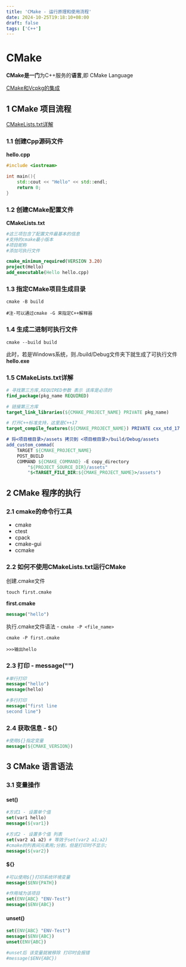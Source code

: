 ```yaml
---
title: 'CMake - 运行原理和使用流程'
date: 2024-10-25T19:18:10+08:00
draft: false
tags: ['C++']
---
```


# CMake

**CMake是一门**为C++服务的**语言**,即 CMake Language

[CMake和Vcpkg的集成](../Vcpkg)



## 1 CMake 项目流程

[CMakeLists.txt详解](#15CMakeLists.txt详解)

### 1.1 创建Cpp源码文件

**hello.cpp**

```c++
#include <iostream>

int main(){
    std::cout << "Hello" << std::endl;
    return 0;
}
```

### 1.2 创建CMake配置文件

**CMakeLists.txt**

```cmake
#这三项包含了配置文件最基本的信息
#支持的cmake最小版本
#项目昵称
#添加可执行文件

cmake_minimum_required(VERSION 3.20)
project(Hello)
add_executable(Hello hello.cpp)
```

### 1.3 指定CMake项目生成目录

```shell
cmake -B build

#注-可以通过cmake -G 来指定C++解释器
```

### 1.4 生成二进制可执行文件

```shell
cmake --build build
```

此时，若是Windows系统，则./build/Debug文件夹下就生成了可执行文件**hello.exe**

### 1.5 CMakeLists.txt详解

```cmake
# 寻找第三方库,REQUIRED参数 表示 该库是必须的
find_package(pkg_name REQUIRED)

# 链接第三方库
target_link_libraries(${CMAKE_PROJECT_NAME} PRIVATE pkg_name)

# 打开C++标准支持，这里是C++17
target_compile_features(${CMAKE_PROJECT_NAME}) PRIVATE cxx_std_17

# 将<项目根目录>/assets 拷贝到 <项目根目录>/build/Debug/assets
add_custom_commad(
	TARGET ${CMAKE_PROJECT_NAME}
	POST_BUILD
	COMMAND ${CMAKE_COMMAND} -E copy_directory
		"${PROJECT_SOURCE_DIR}/assets"
		"$<TARGET_FILE_DIR:${CMAKE_PROJECT_NAME}>/assets")

```



## 2 CMake 程序的执行

### 2.1 cmake的命令行工具

- cmake
- ctest
- cpack
- cmake-gui
- ccmake

### 2.2 如何不使用CMakeLists.txt运行CMake

创建.cmake文件

```shell
touch first.cmake
```

**first.cmake**

```cmake
message("hello")
```

执行.cmake文件语法 - `cmake -P <file_name>`

```shell
cmake -P first.cmake

>>>输出hello
```

### 2.3 打印 - message("")

```cmake
#单行打印
message("hello")
message(hello)

#多行打印
message("first line
second line")
```

### 2.4 获取信息 - ${}

```cmake
#使用${}指定变量
message(${CMAKE_VERSION})
```



## 3 CMake 语言语法

### 3.1 变量操作

#### set()

```cmake
#方式1 - 设置单个值
set(var1 hello)
message(${var1})

#方式2 - 设置多个值 列表
set(var2 a1 a2) # 等效于set(var2 a1;a2)
#cmake的列表间元素用;分割，但是打印时不显示;
message(${var2})

```

#### ${}

```cmake
#可以使用${}打印系统环境变量
message($ENV{PATH})

#作用域为该项目
set(ENV{ABC} "ENV-Test")
message($ENV{ABC})
```

#### unset()

```cmake
set(ENV{ABC} "ENV-Test")
message($ENV{ABC})
unset(ENV{ABC})

#unset后 该变量就被移除 打印时会报错
#message($ENV{ABC})
```

